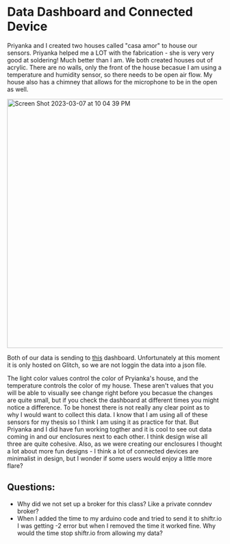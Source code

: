 # Data Dashboard and Connected Device

Priyanka and I created two houses called "casa amor" to house our sensors. Priyanka helped me a LOT with the fabrication - she is very very good at soldering! Much better than I am. We both created houses out of acrylic. There are no walls, only the front of the house becasue I am using a temperature and humidity sensor, so there needs to be open air flow. My house also has a chimney that allows for the microphone to be in the open as well. 

<img width="581" alt="Screen Shot 2023-03-07 at 10 04 39 PM" src="https://user-images.githubusercontent.com/76453899/223609314-b78341f8-3514-495d-b671-70d950f9497c.png">

Both of our data is sending to [this](https://priyanka-gracy-casa-amor.glitch.me/) dashboard. Unfortunately at this moment it is only hosted on Glitch, so we are not loggin the data into a json file.

The light color values control the color of Pryianka's house, and the temperature controls the color of my house. These aren't values that you will be able to visually see change right before you becasue the changes are quite small, but if you check the dashboard at different times you might notice a difference. To be honest there is not really any clear point as to why I would want to collect this data. I know that I am using all of these sensors for my thesis so I think I am using it as practice for that. But Priyanka and I did have fun working togther and it is cool to see out data coming in and our enclosures next to each other. I think design wise all three are quite cohesive. Also, as we were creating our enclosures I thought a lot about more fun designs - I think a lot of connected devices are minimalist in design, but I wonder if some users would enjoy a little more flare?

## Questions:

- Why did we not set up a broker for this class? Like a private conndev broker?
- When I added the time to my arduino code and tried to send it to shiftr.io I was getting -2 error but when I removed the time it worked fine. Why would the time stop shiftr.io from allowing my data?
